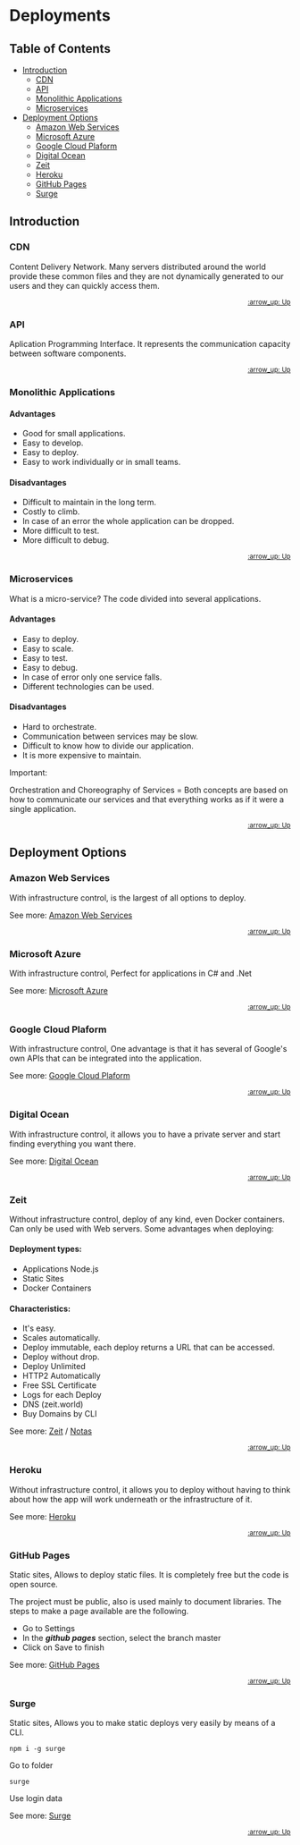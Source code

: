 # Deployments

## Table of Contents

- [Introduction](#introduction)
  - [CDN](#cdn)
  - [API](#api)
  - [Monolithic Applications](#monolithic-applications)
  - [Microservices](#microservices)
- [Deployment Options](#deployment-options)
  - [Amazon Web Services](#amazon-web-services)
  - [Microsoft Azure](#microsoft-azure)
  - [Google Cloud Plaform](#google-cloud-plaform)
  - [Digital Ocean](#digital-ocean)
  - [Zeit](#zeit)
  - [Heroku](#heroku)
  - [GitHub Pages](#gitHub-pages)
  - [Surge](#surge)

## Introduction

### CDN

Content Delivery Network. Many servers distributed around the world provide these common files and they are not dynamically generated to our users and they can quickly access them.

<div align="right">
  <small><a href="#table_of_contents">:arrow_up: Up</a></small>
</div>

### API

Aplication Programming Interface. It represents the communication capacity between software components.

<div align="right">
  <small><a href="#table_of_contents">:arrow_up: Up</a></small>
</div>

### Monolithic Applications

#### Advantages

- Good for small applications.
- Easy to develop.
- Easy to deploy.
- Easy to work individually or in small teams.

#### Disadvantages

- Difficult to maintain in the long term.
- Costly to climb.
- In case of an error the whole application can be dropped.
- More difficult to test.
- More difficult to debug.

<div align="right">
  <small><a href="#table_of_contents">:arrow_up: Up</a></small>
</div>

### Microservices

What is a micro-service?
The code divided into several applications.

#### Advantages

- Easy to deploy.
- Easy to scale.
- Easy to test.
- Easy to debug.
- In case of error only one service falls.
- Different technologies can be used.

#### Disadvantages

- Hard to orchestrate.
- Communication between services may be slow.
- Difficult to know how to divide our application.
- It is more expensive to maintain.

Important:

Orchestration and Choreography of Services = Both concepts are based on how to communicate our services and that everything works as if it were a single application.

<div align="right">
  <small><a href="#table_of_contents">:arrow_up: Up</a></small>
</div>

## Deployment Options

### Amazon Web Services

With infrastructure control, is the largest of all options to deploy.

See more: [Amazon Web Services]

<div align="right">
  <small><a href="#table_of_contents">:arrow_up: Up</a></small>
</div>

### Microsoft Azure

With infrastructure control, Perfect for applications in C# and .Net

See more: [Microsoft Azure]

<div align="right">
  <small><a href="#table_of_contents">:arrow_up: Up</a></small>
</div>

### Google Cloud Plaform

With infrastructure control, One advantage is that it has several of Google's own APIs that can be integrated into the application.

See more: [Google Cloud Plaform]

<div align="right">
  <small><a href="#table_of_contents">:arrow_up: Up</a></small>
</div>

### Digital Ocean

With infrastructure control, it allows you to have a private server and start finding everything you want there.

See more: [Digital Ocean]

<div align="right">
  <small><a href="#table_of_contents">:arrow_up: Up</a></small>
</div>

### Zeit

Without infrastructure control, deploy of any kind, even Docker containers. Can only be used with Web servers. Some advantages when deploying:

#### Deployment types:

- Applications Node.js
- Static Sites
- Docker Containers

#### Characteristics:

- It's easy.
- Scales automatically.
- Deploy immutable, each deploy returns a URL that can be accessed.
- Deploy without drop.
- Deploy Unlimited
- HTTP2 Automatically
- Free SSL Certificate
- Logs for each Deploy
- DNS (zeit.world)
- Buy Domains by CLI

See more: [Zeit] / [Notas](zeit/)

<div align="right">
  <small><a href="#table_of_contents">:arrow_up: Up</a></small>
</div>

### Heroku

Without infrastructure control, it allows you to deploy without having to think about how the app will work underneath or the infrastructure of it.

See more: [Heroku]

<div align="right">
  <small><a href="#table_of_contents">:arrow_up: Up</a></small>
</div>

### GitHub Pages

Static sites, Allows to deploy static files. It is completely free but the code is open source.

The project must be public, also is used mainly to document libraries. The steps to make a page available are the following.

- Go to Settings
- In the **_github pages_** section, select the branch master
- Click on Save to finish

See more: [GitHub Pages]

<div align="right">
  <small><a href="#table_of_contents">:arrow_up: Up</a></small>
</div>

### Surge

Static sites, Allows you to make static deploys very easily by means of a CLI.

```
npm i -g surge
```

Go to folder

```
surge
```

Use login data

See more: [Surge]

<div align="right">
  <small><a href="#table_of_contents">:arrow_up: Up</a></small>
</div>

[amazon web services]: https://aws.amazon.com/
[microsoft azure]: https://azure.microsoft.com/en-us/
[google cloud plaform]: https://cloud.google.com/
[digital ocean]: https://www.digitalocean.com/
[zeit]: https://zeit.co/
[heroku]: https://www.heroku.com/
[github pages]: https://pages.github.com/
[gitlab pages]: https://about.gitlab.com/product/pages/
[surge]: https://surge.sh/
